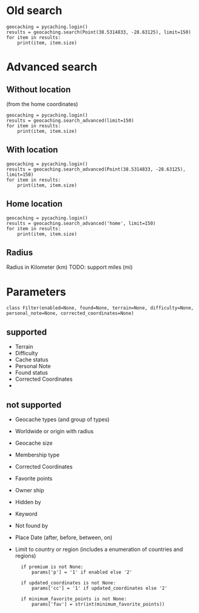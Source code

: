 
# Old search
```
geocaching = pycaching.login()
results = geocaching.search(Point(38.5314833, -28.63125), limit=150)
for item in results:
    print(item, item.size)
```

# Advanced search
## Without location
(from the home coordinates)
```
geocaching = pycaching.login()
results = geocaching.search_advanced(limit=150)
for item in results:
    print(item, item.size)
```

## With location
```
geocaching = pycaching.login()
results = geocaching.search_advanced(Point(38.5314833, -28.63125), limit=150)
for item in results:
    print(item, item.size)
```

## Home location
```
geocaching = pycaching.login()
results = geocaching.search_advanced('home', limit=150)
for item in results:
    print(item, item.size)
```

## Radius
Radius in Kilometer (km)
TODO: support miles (mi)


# Parameters
```
class Filter(enabled=None, found=None, terrain=None, difficulty=None, 
personal_note=None, corrected_coordinates=None)
```
## supported
* Terrain 
* Difficulty
* Cache status
* Personal Note
* Found status
* Corrected Coordinates
* 

## not supported
* Geocache types (and group of types)
* Worldwide or origin with radius
* Geocache size
* Membership type
* Corrected Coordinates

* Favorite points
* Owner ship
* Hidden by
* Keyword
* Not found by
* Place Date (after, before, between, on)
* Limit to country or region (includes a enumeration of countries and regions)

        if premium is not None:
            params['p'] = '1' if enabled else '2'

        if updated_coordinates is not None:
            params['cc'] = '1' if updated_coordinates else '2'

        if minimum_favorite_points is not None:
            params['fav'] = str(int(minimum_favorite_points))

